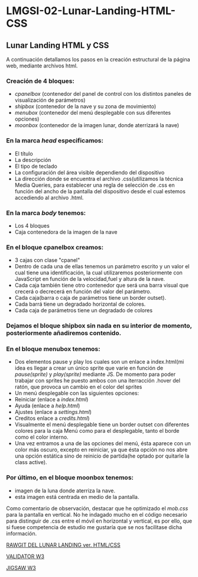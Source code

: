 # LMGSI-02-Lunar-Landing-HTML-CSS
## Lunar Landing HTML y CSS

A continuación detallamos los pasos en la creación estructural de la página web, mediante archivos html.

### Creación de 4 bloques:
* _cpanelbox_  (contenedor del panel de control con los distintos paneles de visualización de parámetros)
* _shipbox_ (contenedor de la nave y su zona de movimiento)
* _menubox_ (contenedor del menú desplegable con sus diferentes opciones)
* _moonbox_ (contenedor de la imagen lunar, donde aterrizará la nave)

### En la marca _head_ especificamos:
* El título
* La descripción
* El tipo de teclado
* La configuración del área visible dependiendo del dispositivo
* La  dirección donde se encuentra el archivo .css(utilizamos la técnica Media Queries, para establecer una regla de selección de .css en función del ancho de la pantalla del dispositivo desde el cual estemos accediendo al archivo .html.
  
### En la marca _body_ tenemos: 
  * Los 4 bloques
  * Caja contenedora de la imagen de la nave
  
### En el bloque cpanelbox creamos:
  * 3 cajas con clase "cpanel"
  * Dentro de cada una de ellas tenemos un parámetro escrito y un valor el cual tiene una identificación, la cual utilizaremos posteriormente con JavaScript en función de la velocidad,fuel y altura de la nave.
  * Cada caja también tiene otro contenedor que será una barra visual que crecerá o decrecerá en función del valor del parámetro.
  * Cada caja(barra o caja de parámetros tiene un border outset).
  * Cada barrá tiene un degradado horizontal de colores.
  * Cada caja de parámetros tiene un degradado de colores
  
### Dejamos el bloque shipbox sin nada en su interior de momento, posteriormente añadiremos contenido.
  
### En el bloque menubox tenemos:
  * Dos elementos pause y play los cuales son un enlace a index.html(mi idea es llegar a crear un único sprite que varie en función
  de _pause(sprite)_ y _play(sprite)_ mediante JS. De momento para poder trabajar con sprites he puesto ambos con una iterracción .hover del ratón, que provoca un cambio en el color del sprites
  * Un menú desplegable con las siguientes opciones:
  * Reiniciar (enlace a _index.html_)
  * Ayuda (enlace a _help.html_)
  * Ajustes (enlace a _settings.html_)
  * Creditos enlace a _credits.html_)
  * Visualmente el menú desplegable tiene un border outset con diferentes colores para la caja Menú como para el desplegable, tanto el      borde como el color interno.
  * Una vez entramos a una de las opciones del menú, ésta aparece con un color más oscuro, excepto en reiniciar, ya que ésta opción no nos abre una opción estática sino de reinicio de partida(he optado por quitarle la class active).
  
### Por último, en el bloque moonbox tenemos:
  * imagen de la luna donde aterriza la nave.
  * esta imagen está centrada en medio de la pantalla.
  
Como comentario de observación, destacar que he optimizado el _mob.css_ para la pantalla en vertical. No he indagado mucho en el código necesario para distinguir de .css entre el móvil en horizontal y vertical, es por ello, que si fuese competencia de estudio me gustaría que se nos facilitase dicha información.


[RAWGIT DEL LUNAR LANDING ver. HTML/CSS](https://rawgit.com/xeixa/LMGSI-02-Lunar-Landing-HTML-CSS/master/LMGSI-02-Lunar_Landing(HTML%20y%20CSS)/index.html)


[VALIDATOR W3](https://validator.w3.org/nu/?doc=https%3A%2F%2Frawgit.com%2Fxeixa%2FLMGSI-02-Lunar-Landing-HTML-CSS%2Fmaster%2FLMGSI-02-Lunar_Landing%28HTML%2520y%2520CSS%29%2Findex.html)


[JIGSAW W3](https://jigsaw.w3.org/css-validator/validator?uri=https%3A%2F%2Frawgit.com%2Fxeixa%2FLMGSI-02-Lunar-Landing-HTML-CSS%2Fmaster%2FLMGSI-02-Lunar_Landing%28HTML%2520y%2520CSS%29%2Findex.html&profile=css3&usermedium=all&warning=1&vextwarning=&lang=es)
